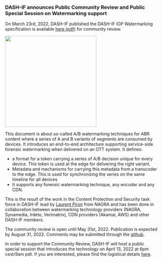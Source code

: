 ### DASH-IF announces Public Community Review and Public Special Session on Watermarking support

On March 23rd, 2022, DASH-IF published the DASH-IF IOP Watermarking specification is available [here (pdf)](https://dash-industry-forum.github.io/docs/DASH-IF-IOP_OTT-Watermarking.pdf) for community review. 

<a href="https://dash-industry-forum.github.io/docs/DASH-IF-IOP_OTT-Watermarking.pdf" target="_blank" rel="noopener noreferrer"><img height="300px"  src="https://dashif.org/img/Watermarking.png" alt="" /></a>

This document is about so-called A/B watermarking techniques for ABR content where a series of A and B variants of segments are consumed by devices. It introduces an end-to-end architecture supporting service-side forensic watermarking when delivered on an OTT system. It defines:
* a format for a token carrying a series of A/B decision unique for every device. This token is used at the edge for delivering the right variant.
* Metadata and mechanisms for carrying this metadata from a transcoder to the edge. This is used for synchronizing the series on the same timeline for all devices
* It supports any forensic watermarking technique, any encoder and any CDN. 

This is the result of the work in the Content Protection and Security task force in DASH-IF lead by [Laurent Piron](https://www.linkedin.com/in/laurentpiron/) from NAGRA and has been done in collaboration between watermarking technology providers (NAGRA, Synamedia, Irdeto, Verimatrix), CDN providers (Akamai, AWS) and other DASH-IF members. 

The community review is open until May 31st, 2022. Publication is expected by August 31, 2022. Comments may be submitted through the [github](https://github.com/Dash-Industry-Forum/Watermarking/issues).

In order to support the Community Review, DASH-IF will host a public special session that introduces the technology on April 13, 2022 at 6pm cest/9am pdt. If you are interested, please find the logistical details [here](https://github.com/Dash-Industry-Forum/Watermarking/wiki/Special-Session-Announcement).

